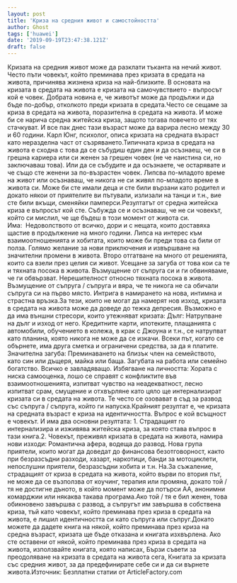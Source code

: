 ```yaml
---
layout: post
title: 'Криза на средния живот и самостойността'
author: Ghost
tags: ['huawei']
date: '2019-09-19T23:47:38.121Z'
draft: false
---
```


Кризата на средния живот може да разклати тъканта на нечий живот. Често пъти човекът, който преминава през кризата в средата на живота, причинява жизнена криза на най-близките. В основата на кризата в средата на живота е кризата на самочувствието - въпросът кой е човек. Добрата новина е, че животът може да продължи и да бъде по-добър, отколкото преди кризата в средата.Често се сещаме за криза в средата на живота, поразителна в средата на живота. И може би се нарича средна житейска криза, защото тогава повечето от тях стачкуват. И все пак днес тази възраст може да варира лесно между 30 и 60 години. Карл Юнг, психолог, описа кризата на средната възраст като неразделна част от съзряването.Типичната криза в средата на живота е сходна с това да се събудиш един ден и да осъзнаеш, че си в грешна кариера или си женен за грешен човек (не че наистина си, но заключаваш това). Или да се събудите и да осъзнаете, че остарявате и че също сте женени за по-възрастен човек. Липсва по-младото време на живот или осъзнаваш, че никога не си живял по-младото време в живота си. Може би сте имали деца и сте били вързани като родител и докато някои от приятелите ви пътували, излизали на танци и т.н., вие сте били вкъщи, сменяйки памперси.Резултатът от средна житейска криза е въпросът кой сте. Събужда се и осъзнаваш, че не си човекът, който си мислил, че ще бъдеш в този момент от живота си. Има:  Недоволството от всичко, дори и с нещата, които доставяха щастие в продължение на много години. Липса на интерес към взаимоотношенията и хобитата, които може би преди това са били от полза. Голямо желание за нови приключения и извършване на значителни промени в живота. Второ отгатване на много от решенията, които са взели през целия си живот. Усещане за загуба от това кои са те и тяхната посока в живота. Възмущение от съпруга си и ги обвиняваме, че ги обвързват. Нерешителност относно тяхната посока в живота. Възмущение от съпруга / съпруга и вяра, че те никога не са обичали съпруга си на първо място. Интрига в намирането на нова, интимна и страстна връзка.За тези, които не могат да намерят нов изход, кризата в средата на живота може да доведе до тежка депресия. Възможно е да има външни стресори, които утежняват кризата: Дълг: Натрупване на дълг и изход от него. Кредитните карти, ипотеките, плащанията с автомобили, обучението в колежа, в крак с Джоуна и т.н., се натрупват като планина, която никога не може да се изкачи. Всеки път, когато се обърнете, има друга сметка и ограничени средства, за да я платите. Значителна загуба: Преминаването на близък член на семейството, като син или дъщеря, майка или баща. Загубата на работа или семейно богатство. Всичко е завладяващо. Избягване на личността: Хората с ниска самооценка, лошо се справят с конфликтите във взаимоотношенията, изпитват чувство на неадекватност, лесно изпитват срам, смущение и отхвърляне като цяло ще интернализират кризата си в средата на живота. Те често се озовават в съд за развод със съпруга / съпруга, който ги напуска.Крайният резултат е, че кризата на средната възраст е криза на идентичността. Въпрос е кой всъщност е човекът. И има два основни резултата: 1. Страдащият го интернализира и изживява житейска криза, за която става въпрос в тази книга.2. Човекът, преживял кризата в средата на живота, намира нови изходи: Романтична афера, водеща до развод. Нова група приятели, които могат да доведат до финансова безотговорност, както при безразсъдни разходи, хазарт, наркотици, банди за мотоциклети, непослушни приятели, безразсъдни хобита и т.н. На.За съжаление, страдащият от криза в средата на живота, който върви по втория път, не може да се възползва от коучинг, терапия или промяна, докато той / тя не достигне дъното, в който момент може да потърси АА, анонимни комарджии или някаква такава програма.Ако той / тя е бил женен, това обикновено завършва с развод, а съпругът им завършва в собствена криза, тъй като човекът, който преминава през криза в средата на живота, е лишил идентичността си като съпруга или съпруг.Докато можете да дадете книга на някой, който преминава през криза на средна възраст, кризата ще бъде отказана и книгата изхвърлена. Ако сте оставени от някой, който преминава през криза в средата на живота, използвайте книгата, която написах, Бързи съвети за преодоляване на кризата в средата на живота сега, Книгата за кризата със средния живот, за да предефинирате себе си и да си върнете живота.Източник: Безплатни статии от ArticleFactory.com
